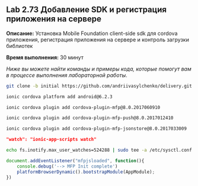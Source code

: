 ## Lab 2.73 Добавление SDK и регистрация приложения на сервере

**Описание:** Установка Mobile Foundation client-side sdk для cordova приложения, регистрация приложения на сервере и контроль загрузки библиотек

**Время выполнения:** 30 минут 

*Ниже вы можете найти команды и примеры кода, которые помогут вам в процессе выполнения лабораторной работы*. 

```bash
git clone -b initial https://github.com/andriivasylchenko/delivery.git
```

```bash
ionic cordova platform add android@6.2.3

ionic cordova plugin add cordova-plugin-mfp@8.0.2017060910

ionic cordova plugin add cordova-plugin-mfp-push@8.0.2017012410

ionic cordova plugin add cordova-plugin-mfp-jsonstore@8.0.2017033009
```

```json
"watch": "ionic-app-scripts watch"
```

```bash
echo fs.inotify.max_user_watches=524288 | sudo tee -a /etc/sysctl.conf && sudo sysctl -p
```

```typescript
document.addEventListener("mfpjsloaded", function(){
    console.debug('--> MFP Init complete')
    platformBrowserDynamic().bootstrapModule(AppModule);
})
```

